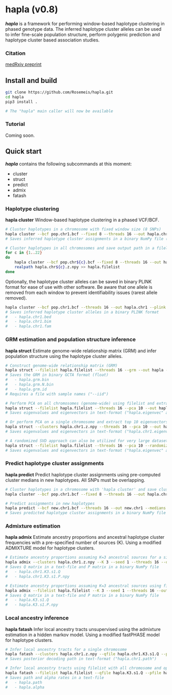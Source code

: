 # hapla (v0.8)
***hapla*** is a framework for performing window-based haplotype clustering in phased genotype data. The inferred haplotype cluster alleles can be used to infer fine-scale population structure, perform polygenic prediction and haplotype cluster based association studies.

### Citation
[medRxiv preprint](https://doi.org/10.1101/2024.04.30.24306654)

## Install and build
```bash
git clone https://github.com/Rosemeis/hapla.git
cd hapla
pip3 install .

# The "hapla" main caller will now be available
```

### Tutorial
Coming soon.

## Quick start
***hapla*** contains the following subcommands at this moment:
- cluster
- struct
- predict
- admix
- fatash


### Haplotype clustering
**hapla cluster**
Window-based haplotype clustering in a phased VCF/BCF.
```bash
# Cluster haplotypes in a chromosome with fixed window size (8 SNPs)
hapla cluster --bcf pop.chr1.bcf --fixed 8 --threads 16 --out hapla.chr1
# Saves inferred haplotype cluster assignments in a binary NumPy file ("hapla.chr1.z.npy")

# Cluster haplotypes in all chromosomes and save output path in a filelist
for c in {1..22}
do
	hapla cluster --bcf pop.chr${c}.bcf --fixed 8 --threads 16 --out hapla.chr${c}
	realpath hapla.chr${c}.z.npy >> hapla.filelist
done
```

Optionally, the haplotype cluster alleles can be saved in binary PLINK format for ease of use with other software. Be aware that one allele is removed from each window to prevent identifiability issues (rarest allele removed).
```bash
hapla cluster --bcf pop.chr1.bcf --threads 16 --out hapla.chr1 --plink
# Saves inferred haplotype cluster alleles in a binary PLINK format
#	- hapla.chr1.bed
#	- hapla.chr1.bim
#	- hapla.chr1.fam
```

### GRM estimation and population structure inference
**hapla struct**
Estimate genome-wide relationship matrix (GRM) and infer population structure using the haplotype cluster alleles.
```bash
# Construct genome-wide relationship matrix (GRM)
hapla struct --filelist hapla.filelist --threads 16 --grm --out hapla --iid pop.samples
# Saves the GRM in binary GCTA format (float)
#	- hapla.grm.bin
#	- hapla.grm.N.bin
#	- hapla.grm.id
# Requires a file with sample names ("--iid")

# Perform PCA on all chromosomes (genome-wide) using filelist and extract top 10 eigenvectors
hapla struct --filelist hapla.filelist --threads 16 --pca 10 --out hapla
# Saves eigenvalues and eigenvectors in text-format ("hapla.eigenvec" and "hapla.eigenval")

# Or perform PCA on a single chromosome and extract top 10 eigenvectors
hapla struct --clusters hapla.chr1.z.npy --threads 16 --pca 10 --out hapla.chr1
# Saves eigenvalues and eigenvectors in text-format ("hapla.chr1.eigenvec" and "hapla.chr1.eigenval")

# A randomized SVD approach can also be utilized for very large datasets
hapla struct --filelist hapla.filelist --threads 16 --pca 10 --randomized --out hapla
# Saves eigenvalues and eigenvectors in text-format ("hapla.eigenvec" and "hapla.eigenval")
```

### Predict haplotype cluster assignments
**hapla predict**
Predict haplotype cluster assignments using pre-computed cluster medians in new haplotypes. All SNPs must be overlapping.
```bash
# Cluster haplotypes in a chromosome with 'hapla cluster' and save cluster medians
hapla cluster --bcf pop.chr1.bcf --fixed 8 --threads 16 --out hapla.chr1 --medians

# Predict assignments in new haplotypes
hapla predict --bcf new.chr1.bcf --threads 16 --out new.chr1 --medians hapla.chr1.medians.npz
# Saves predicted haplotype cluster assignments in a binary NumPy file ("new.chr1.z.npy")
```

### Admixture estimation
**hapla admix**
Estimate ancestry proportions and ancestral haplotype cluster frequencies with a pre-specified number of sources (K). Using a modified ADMIXTURE model for haplotype clusters.
```bash
# Estimate ancestry proportions assuming K=3 ancestral sources for a single chromosome
hapla admix --clusters hapla.chr1.z.npy --K 3 --seed 1 --threads 16 --out hapla.chr1
# Saves Q matrix in a text-file and P matrix in a binary NumPy file
#	- hapla.chr1.K3.s1.Q
#	- hapla.chr1.K3.s1.P.npy

# Estimate ancestry proportions assuming K=3 ancestral sources using filelist with all chromosomes
hapla admix --filelist hapla.filelist --K 3 --seed 1 --threads 16 --out hapla
# Saves Q matrix in a text-file and P matrix in a binary NumPy file
#	- hapla.K3.s1.Q
#	- hapla.K3.s1.P.npy
```

### Local ancestry inference
**hapla fatash**
Infer local ancestry tracts unsupervised using the admixture estimation in a hidden markov model. Using a modified fastPHASE model for haplotype clusters.
```bash
# Infer local ancestry tracts for a single chromosome
hapla fatash --clusters hapla.chr1.z.npy --qfile hapla.chr1.K3.s1.Q --pfile hapla.chr1.K3.s1.P.npy --threads 16 --out hapla.chr1
# Saves posterior decoding path in text-format ("hapla.chr1.path")

# Infer local ancestry tracts using filelist with all chromosome and optimize alpha rates in transition matrix
hapla fatash --filelist hapla.filelist --qfile hapla.K3.s1.Q --pfile hapla.K3.s1.P.npy --threads 16 --out hapla --optim --save-alpha
# Saves path and alpha rates in a text-file
#	- hapla.path
#	- hapla.alpha
```
